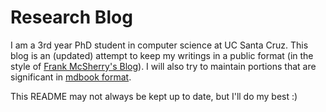 # Research Blog

I am a 3rd year PhD student in computer science at UC Santa Cruz. This blog is an (updated) attempt
to keep my writings in a public format (in the style of [Frank McSherry's
Blog](https://github.com/frankmcsherry/blog)). I will also try to maintain portions that are
significant in [mdbook format](https://rust-lang-nursery.github.io/mdBook/).

This README may not always be kept up to date, but I'll do my best :)
